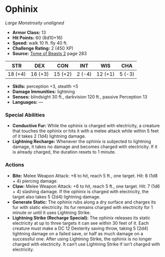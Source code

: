 # Ophinix

*Large* *Monstrosity* *unaligned*

- **Armor Class:** 13
- **Hit Points:** 60 (8d10+16)
- **Speed:** walk 10 ft. fly 40 ft.
- **Challenge Rating:** 2 (450 XP)
- **Source:** [Tome of Beasts 2](https://koboldpress.com/kpstore/product/tome-of-beasts-2-for-5th-edition) page 283

| STR | DEX | CON | INT | WIS | CHA |
| --- | --- | --- | --- | --- | --- |
| 18 (+4) | 16 (+3) | 15 (+2) | 2 (-4) | 12 (+1) | 5 (-3) |

- **Skills:** perception +3, stealth +5
- **Damage Immunities:** lightning
- **Senses:** blindsight 30 ft., darkvision 120 ft., passive Perception 13
- **Languages:** —
### Special Abilities
- **Conductive Fur:** While the ophinix is charged with electricity, a creature that touches the ophinix or hits it with a melee attack while within 5 feet of it takes 2 (1d4) lightning damage.
- **Lightning Recharge:** Whenever the ophinix is subjected to lightning damage, it takes no damage and becomes charged with electricity. If it is already charged, the duration resets to 1 minute.
### Actions
- **Bite:** Melee Weapon Attack: +6 to hit, reach 5 ft., one target. Hit: 8 (1d8 + 4) piercing damage.
- **Claw:** Melee Weapon Attack: +6 to hit, reach 5 ft., one target. Hit: 7 (1d6 + 4) slashing damage. If the ophinix is charged with electricity, the target also takes 5 (2d4) lightning damage.
- **Generate Static:** The ophinix rubs along a dry surface and charges its fur with static electricity. Its fur remains charged with electricity for 1 minute or until it uses Lightning Strike.
- **Lightning Strike (Recharge Special):** The ophinix releases its static electricity at up to three targets it can see within 30 feet of it. Each creature must make a DC 12 Dexterity saving throw, taking 5 (2d4) lightning damage on a failed save, or half as much damage on a successful one. After using Lightning Strike, the ophinix is no longer charged with electricity. It can’t use Lightning Strike if isn’t charged with electricity.


